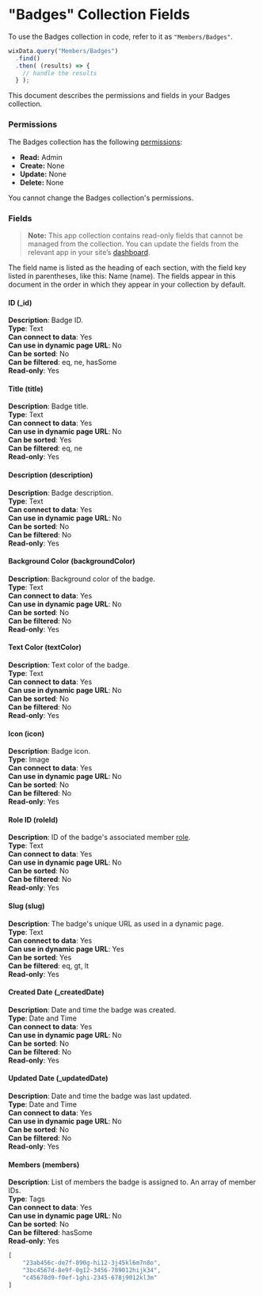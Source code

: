 <!-- This article was published using the Doc Push single-sourcing tool. Any changes to this article MUST be made in the source file. Find it at www.github.com/wix-private/velo-docs.-->



# "Badges" Collection Fields







To use the Badges collection in code, refer to it as `"Members/Badges"`.

```javascript
wixData.query("Members/Badges")
  .find()
  .then( (results) => {
    // handle the results
  } );
```

This document describes the permissions and fields in your Badges collection. 

### Permissions

The Badges collection has the following [permissions](https://support.wix.com/en/article/about-collection-permissions):

-   **Read:** Admin
-   **Create:** None
-   **Update:** None
-   **Delete:** None

You cannot change the Badges collection's permissions. 

### Fields 

> **Note:**
> This app collection contains read-only fields that cannot be managed from the collection. You can update the fields from the relevant app in your site’s [dashboard](https://support.wix.com/en/article/accessing-your-sites-dashboard).

The field name is listed as the heading of each section, with the field key listed in parentheses, like this: Name (name). The fields appear in this document in the order in which they appear in your collection by default.

#### ID (\_id) 

**Description**: Badge ID.  
**Type**: Text  
**Can connect to data**: Yes  
**Can use in dynamic page URL**: No  
**Can be sorted**: No  
**Can be filtered**: eq, ne, hasSome  
**Read-only**: Yes

#### Title (title) 

**Description**: Badge title.  
**Type**: Text  
**Can connect to data**: Yes  
**Can use in dynamic page URL**: No  
**Can be sorted**: Yes  
**Can be filtered**: eq, ne  
**Read-only**: Yes

#### Description (description) 

**Description**: Badge description.  
**Type**: Text  
**Can connect to data**: Yes  
**Can use in dynamic page URL**: No  
**Can be sorted**: No  
**Can be filtered**: No  
**Read-only**: Yes

#### Background Color (backgroundColor) 

**Description**: Background color of the badge.  
**Type**: Text  
**Can connect to data**: Yes  
**Can use in dynamic page URL**: No  
**Can be sorted**: No  
**Can be filtered**: No  
**Read-only**: Yes

#### Text Color (textColor) 

**Description**: Text color of the badge.  
**Type**: Text  
**Can connect to data**: Yes  
**Can use in dynamic page URL**: No  
**Can be sorted**: No  
**Can be filtered**: No  
**Read-only**: Yes

#### Icon (icon) 

**Description**: Badge icon.  
**Type**: Image  
**Can connect to data**: Yes  
**Can use in dynamic page URL**: No  
**Can be sorted**: No  
**Can be filtered**: No  
**Read-only**: Yes

#### Role ID (roleId) 

**Description**: ID of the badge's associated member [role](https://support.wix.com/en/article/creating-member-roles-6943237).  
**Type**: Text  
**Can connect to data**: Yes  
**Can use in dynamic page URL**: No  
**Can be sorted**: No  
**Can be filtered**: No  
**Read-only**: Yes

#### Slug (slug) 

**Description**: The badge's unique URL as used in a dynamic page.  
**Type**: Text  
**Can connect to data**: Yes  
**Can use in dynamic page URL**: Yes  
**Can be sorted**: Yes  
**Can be filtered**: eq, gt, lt  
**Read-only**: Yes

#### Created Date (\_createdDate) 

**Description**: Date and time the badge was created.  
**Type**: Date and Time  
**Can connect to data**: Yes  
**Can use in dynamic page URL**: No  
**Can be sorted**: No  
**Can be filtered**: No  
**Read-only**: Yes

#### Updated Date (\_updatedDate) 

**Description**: Date and time the badge was last updated.  
**Type**: Date and Time  
**Can connect to data**: Yes  
**Can use in dynamic page URL**: No  
**Can be sorted**: No  
**Can be filtered**: No  
**Read-only**: Yes

#### Members (members) 

**Description**: List of members the badge is assigned to. An array of member IDs.  
**Type**: Tags  
**Can connect to data**: Yes  
**Can use in dynamic page URL**: No  
**Can be sorted**: No  
**Can be filtered**: hasSome  
**Read-only**: Yes

```javascript
[
    "23ab456c-de7f-890g-hi12-3j45kl6m7n8o",
    "3bc4567d-8e9f-0g12-3456-789012hijk34",
    "c45678d9-f0ef-1ghi-2345-678j9012kl3m"
]
```